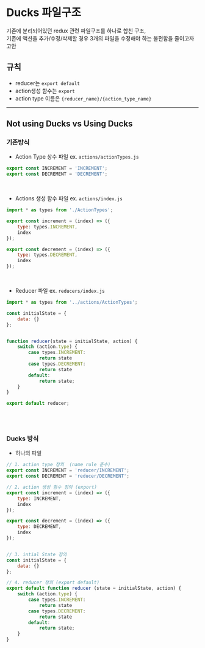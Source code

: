 # Ducks 파일구조
기존에 분리되어있던 redux 관련 파일구조를 하나로 합친 구조, <br>
기존에 액션을 추가/수정/삭제할 경우 3개의 파일을 수정해야 하는 불편함을 줄이고자 고안
<br>

## 규칙
- reducer는 ``export default``
- action생성 함수는 ``export``
- action type 이름은 ``{reducer_name}/{action_type_name}``

---
## Not using Ducks vs Using Ducks

### 기존방식
- Action Type 상수 파일 ex. ``actions/actionTypes.js``
```javascript
export const INCREMENT = 'INCREMENT';
export const DECREMENT = 'DECREMENT';
```

<br>

- Actions 생성 함수 파일 ex. ``actions/index.js``
```javascript
import * as types from './ActionTypes';

export const increment = (index) => ({
    type: types.INCREMENT,
    index
});

export const decrement = (index) => ({
    type: types.DECREMENT,
    index
});
```

<br>

- Reducer 파일 ex. ``reducers/index.js``
```javascript
import * as types from '../actions/ActionTypes';

const initialState = {
    data: {}
};


function reducer(state = initialState, action) {
    switch (action.type) {
        case types.INCREMENT:
            return state
        case types.DECREMENT:
            return state
        default:
            return state;
    }
}

export default reducer;
```


<br><br>

### Ducks 방식
- 하나의 파일
```javascript
// 1. action type 정의  (name rule 준수)
export const INCREMENT = 'reducer/INCREMENT';
export const DECREMENT = 'reducer/DECREMENT';

// 2. action 생성 함수 정의 (export)
export const increment = (index) => ({
    type: INCREMENT,
    index
});

export const decrement = (index) => ({
    type: DECREMENT,
    index
});


// 3. intial State 정의
const initialState = {
    data: {}
};

// 4. reducer 정의 (export default)
export default function reducer (state = initialState, action) {
    switch (action.type) {
        case types.INCREMENT:
            return state
        case types.DECREMENT:
            return state
        default:
            return state;
    }
}
```

